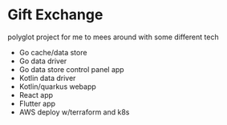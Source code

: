 # Gift Exchange

polyglot project for me to mees around with some different tech

- Go cache/data store
- Go data driver
- Go data store control panel app
- Kotlin data driver
- Kotlin/quarkus webapp
- React app
- Flutter app
- AWS deploy w/terraform and k8s
